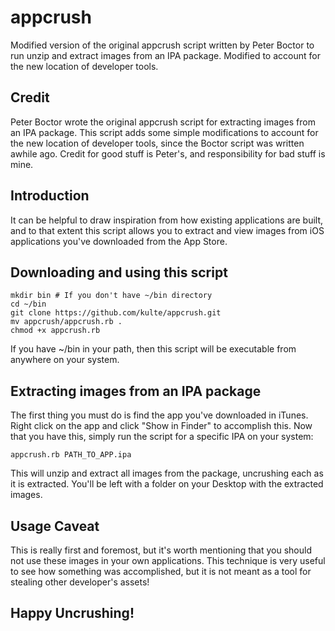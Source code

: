 appcrush
========

Modified version of the original appcrush script written by Peter Boctor to run unzip and extract images from an IPA package. Modified to account for the new location of developer tools.

Credit
------

Peter Boctor wrote the original appcrush script for extracting images from an IPA package. This script adds some simple modifications to account for the new location of developer tools, since the Boctor script was written awhile ago. Credit for good stuff is Peter's, and responsibility for bad stuff is mine.

Introduction
------------

It can be helpful to draw inspiration from how existing applications are built, and to that extent this script allows you to extract and view images from iOS applications you've downloaded from the App Store. 

Downloading and using this script
---------------------------------

	mkdir bin # If you don't have ~/bin directory
	cd ~/bin
	git clone https://github.com/kulte/appcrush.git
	mv appcrush/appcrush.rb .
	chmod +x appcrush.rb

If you have ~/bin in your path, then this script will be executable from anywhere on your system.

Extracting images from an IPA package
-------------------------------------

The first thing you must do is find the app you've downloaded in iTunes. Right click on the app and click "Show in Finder" to accomplish this. Now that you have this, simply run the script for a specific IPA on your system:
	
	appcrush.rb PATH_TO_APP.ipa

This will unzip and extract all images from the package, uncrushing each as it is extracted. You'll be left with a folder on your Desktop with the extracted images.

Usage Caveat
------------

This is really first and foremost, but it's worth mentioning that you should not use these images in your own applications. This technique is very useful to see how something was accomplished, but it is not meant as a tool for stealing other developer's assets!

Happy Uncrushing!
---------------
